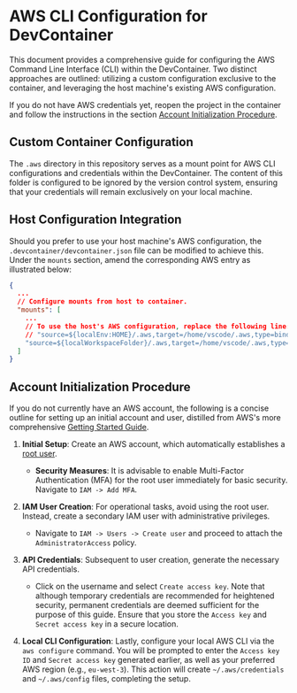 # AWS CLI Configuration for DevContainer

This document provides a comprehensive guide for configuring the AWS Command Line Interface (CLI) within the DevContainer.
Two distinct approaches are outlined: utilizing a custom configuration exclusive to the container, and leveraging the host machine's existing AWS configuration.

If you do not have AWS credentials yet, reopen the project in the container and follow the instructions in the section [Account Initialization Procedure](#account-initialization-procedure).

## Custom Container Configuration

The `.aws` directory in this repository serves as a mount point for AWS CLI configurations and credentials within the DevContainer.
The content of this folder is configured to be ignored by the version control system, ensuring that your credentials will remain exclusively on your local machine.

## Host Configuration Integration

Should you prefer to use your host machine's AWS configuration, the `.devcontainer/devcontainer.json` file can be modified to achieve this. Under the `mounts` section, amend the corresponding AWS entry as illustrated below:

```json
{
  ...
  // Configure mounts from host to container.
  "mounts": [
    ...
    // To use the host's AWS configuration, replace the following line:
    // "source=${localEnv:HOME}/.aws,target=/home/vscode/.aws,type=bind"
    "source=${localWorkspaceFolder}/.aws,target=/home/vscode/.aws,type=bind"
  ]
}
```

## Account Initialization Procedure

If you do not currently have an AWS account, the following is a concise outline for setting up an initial account and user, distilled from AWS's more comprehensive [Getting Started Guide](https://aws.amazon.com/getting-started/guides/setup-environment/).

1. **Initial Setup**: Create an AWS account, which automatically establishes a [root user](https://docs.aws.amazon.com/signin/latest/userguide/account-root-user-type.html).

    - **Security Measures**: It is advisable to enable Multi-Factor Authentication (MFA) for the root user immediately for basic security. Navigate to `IAM -> Add MFA`.

2. **IAM User Creation**: For operational tasks, avoid using the root user. Instead, create a secondary IAM user with administrative privileges.

    - Navigate to `IAM -> Users -> Create user` and proceed to attach the `AdministratorAccess` policy.

3. **API Credentials**: Subsequent to user creation, generate the necessary API credentials.

    - Click on the username and select `Create access key`. Note that although temporary credentials are recommended for heightened security, permanent credentials are deemed sufficient for the purpose of this guide. Ensure that you store the `Access key` and `Secret access key` in a secure location.

4. **Local CLI Configuration**: Lastly, configure your local AWS CLI via the `aws configure` command. You will be prompted to enter the `Access key ID` and `Secret access key` generated earlier, as well as your preferred AWS region (e.g., `eu-west-3`). This action will create `~/.aws/credentials` and `~/.aws/config` files, completing the setup.
